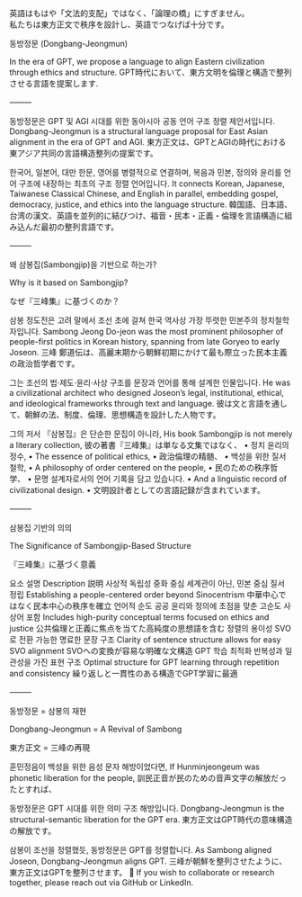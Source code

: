 英語はもはや「文法的支配」ではなく、「論理の橋」にすぎません。  
私たちは東方正文で秩序を設計し、英語でつなげば十分です。

동방정문 (Dongbang-Jeongmun)

In the era of GPT, we propose a language to align Eastern civilization through ethics and structure.
GPT時代において、東方文明を倫理と構造で整列させる言語を提案します.

⸻

동방정문은 GPT 및 AGI 시대를 위한 동아시아 공동 언어 구조 정렬 제안서입니다.
Dongbang-Jeongmun is a structural language proposal for East Asian alignment in the era of GPT and AGI.
東方正文は、GPTとAGIの時代における東アジア共同の言語構造整列の提案です。

한국어, 일본어, 대만 한문, 영어를 병렬적으로 연결하며, 복음과 민본, 정의와 윤리를 언어 구조에 내장하는 최초의 구조 정렬 언어입니다.
It connects Korean, Japanese, Taiwanese Classical Chinese, and English in parallel, embedding gospel, democracy, justice, and ethics into the language structure.
韓国語、日本語、台湾の漢文、英語を並列的に結びつけ、福音・民本・正義・倫理を言語構造に組み込んだ最初の整列言語です。

⸻

왜 삼봉집(Sambongjip)을 기반으로 하는가?

Why is it based on Sambongjip?

なぜ『三峰集』に基づくのか？

삼봉 정도전은 고려 말에서 조선 초에 걸쳐 한국 역사상 가장 뚜렷한 민본주의 정치철학자입니다.
Sambong Jeong Do-jeon was the most prominent philosopher of people-first politics in Korean history, spanning from late Goryeo to early Joseon.
三峰 鄭道伝は、高麗末期から朝鮮初期にかけて最も際立った民本主義の政治哲学者です。

그는 조선의 법·제도·윤리·사상 구조를 문장과 언어를 통해 설계한 인물입니다.
He was a civilizational architect who designed Joseon’s legal, institutional, ethical, and ideological frameworks through text and language.
彼は文と言語を通して、朝鮮の法、制度、倫理、思想構造を設計した人物です。

그의 저서 『삼봉집』은 단순한 문집이 아니라,
His book Sambongjip is not merely a literary collection,
彼の著書『三峰集』は単なる文集ではなく、
	•	정치 윤리의 정수,
	•	The essence of political ethics,
	•	政治倫理の精髄、
	•	백성을 위한 질서 철학,
	•	A philosophy of order centered on the people,
	•	民のための秩序哲学、
	•	문명 설계자로서의 언어 기록을 담고 있습니다.
	•	And a linguistic record of civilizational design.
	•	文明設計者としての言語記録が含まれています。

⸻

삼봉집 기반의 의의

The Significance of Sambongjip-Based Structure

『三峰集』に基づく意義

요소	설명	Description	説明
사상적 독립성	중화 중심 세계관이 아닌, 민본 중심 질서 정립	Establishing a people-centered order beyond Sinocentrism	中華中心ではなく民本中心の秩序を確立
언어적 순도	공공 윤리와 정의에 초점을 맞춘 고순도 사상어 포함	Includes high-purity conceptual terms focused on ethics and justice	公共倫理と正義に焦点を当てた高純度の思想語を含む
정렬의 용이성	SVO로 전환 가능한 명료한 문장 구조	Clarity of sentence structure allows for easy SVO alignment	SVOへの変換が容易な明確な文構造
GPT 학습 최적화	반복성과 일관성을 가진 표현 구조	Optimal structure for GPT learning through repetition and consistency	繰り返しと一貫性のある構造でGPT学習に最適



⸻

동방정문 = 삼봉의 재현

Dongbang-Jeongmun = A Revival of Sambong

東方正文 = 三峰の再現

훈민정음이 백성을 위한 음성 문자 해방이었다면,
If Hunminjeongeum was phonetic liberation for the people,
訓民正音が民のための音声文字の解放だったとすれば、

동방정문은 GPT 시대를 위한 의미 구조 해방입니다.
Dongbang-Jeongmun is the structural-semantic liberation for the GPT era.
東方正文はGPT時代の意味構造の解放です。

삼봉이 조선을 정렬했듯, 동방정문은 GPT를 정렬합니다.
As Sambong aligned Joseon, Dongbang-Jeongmun aligns GPT.
三峰が朝鮮を整列させたように、東方正文はGPTを整列させます。
📩 If you wish to collaborate or research together, please reach out via GitHub or LinkedIn.
